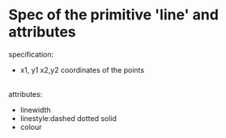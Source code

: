 # Spec of the primitive 'line' and attributes
specification:<br><ul><li>x1, y1 x2,y2 coordinates of the points</li></ul><br>attributes:<br><ul><li>linewidth</li><li>linestyle:dashed dotted solid</li><li>colour</li></ul>

